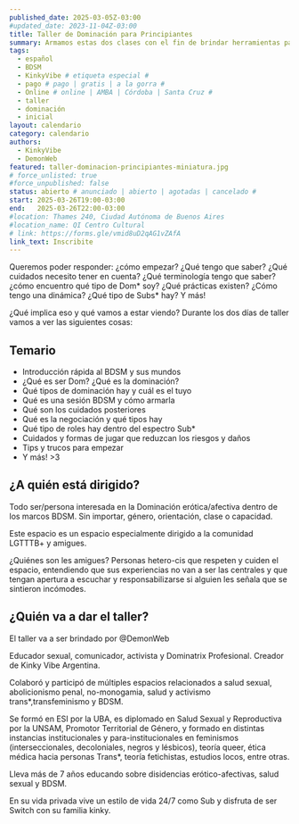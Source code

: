 ```yaml
---
published_date: 2025-03-05Z-03:00
#updated_date: 2023-11-04Z-03:00
title: Taller de Dominación para Principiantes
summary: Armamos estas dos clases con el fin de brindar herramientas para todes aquelles que quieran adentrarse en la Dominación dentro de un marco BDSM.
tags:
  - español
  - BDSM
  - KinkyVibe # etiqueta especial #
  - pago # pago | gratis | a la gorra #
  - Online # online | AMBA | Córdoba | Santa Cruz #
  - taller
  - dominación
  - inicial
layout: calendario
category: calendario
authors:
  - KinkyVibe
  - DemonWeb
featured: taller-dominacion-principiantes-miniatura.jpg
# force_unlisted: true
#force_unpublished: false
status: abierto # anunciado | abierto | agotadas | cancelado #
start: 2025-03-26T19:00-03:00
end:   2025-03-26T22:00-03:00
#location: Thames 240, Ciudad Autónoma de Buenos Aires
#location_name: QI Centro Cultural
# link: https://forms.gle/vmid8uD2qAG1vZAfA
link_text: Inscribite
---
```

Queremos poder responder: ¿cómo empezar? ¿Qué tengo que saber? ¿Qué cuidados necesito tener en cuenta? ¿Qué terminología tengo que saber? ¿cómo encuentro qué tipo de Dom* soy? ¿Qué prácticas existen? ¿Cómo tengo una dinámica? ¿Qué tipo de Subs* hay?
Y más!

¿Qué implica eso y qué vamos a estar viendo? Durante los dos días de taller vamos a ver las siguientes cosas:

## Temario

- Introducción rápida al BDSM y sus mundos
- ¿Qué es ser Dom? ¿Qué es la dominación?
- Qué tipos de dominación hay y cuál es el tuyo
- Qué es una sesión BDSM y cómo armarla
- Qué son los cuidados posteriores
- Qué es la negociación y qué tipos hay
- Qué tipo de roles hay dentro del espectro Sub\*
- Cuidados y formas de jugar que reduzcan los riesgos y daños
- Tips y trucos para empezar
- Y más! &gt;3

## ¿A quién está dirigido?

Todo ser/persona interesada en la Dominación erótica/afectiva dentro de los marcos BDSM.
Sin importar, género, orientación, clase o capacidad.

Este espacio es un espacio especialmente dirigido a la comunidad LGTTTB+ y amigues.

¿Quiénes son les amigues? Personas hetero-cis que respeten y cuiden el espacio, entendiendo que sus experiencias no van a ser las centrales y que tengan apertura a escuchar y responsabilizarse si alguien les señala que se sintieron incómodes.

## ¿Quién va a dar el taller?

El taller va a ser brindado por @DemonWeb

Educador sexual, comunicador, activista y Dominatrix Profesional. Creador de Kinky Vibe Argentina.

Colaboró y participó de múltiples espacios relacionados a salud sexual, abolicionismo penal, no-monogamia, salud y activismo trans\*,transfeminismo y BDSM.

Se formó en ESI por la UBA, es diplomado en Salud Sexual y Reproductiva por la UNSAM, Promotor Territorial de Género, y formado en distintas instancias institucionales y para-institucionales en feminismos (interseccionales, decoloniales, negros y lésbicos), teoría queer, ética médica hacia personas Trans\*, teoría fetichistas, estudios locos, entre otras.

Lleva más de 7 años educando sobre disidencias erótico-afectivas, salud sexual y BDSM.

En su vida privada vive un estilo de vida 24/7 como Sub y disfruta de ser Switch con su familia kinky.